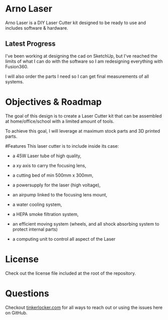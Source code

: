 # Arno Laser
Arno Laser is a DIY Laser Cutter kit designed to be ready to use and includes software &amp; hardware.

## Latest Progress
I've been working at designing the cad on SketchUp, but I've reached the limits of what I can do with the software so I am redesigning everything with Fusion360.

I will also order the parts I need so I can get final measurements of all systems.

# Objectives & Roadmap
The goal of this design is to create a Laser Cutter kit that can be assembled at home/office/school with a limited amount of tools.

To achieve this goal, I will leverage at maximum stock parts and 3D printed parts.

#Features
This laser cutter is to include inside its case:

- a 45W Laser tube of high quality,

- a xy axis to carry the focusing lens,

- a cutting bed of min 500mm x 300mm, 

- a powersupply for the laser (high voltage),

- an airpump linked to the focusing lens mount,

- a water cooling system,

- a HEPA smoke filtration system,

- an efficient moving system (wheels, and all shock absorbing system to protect internal parts)

- a computing unit to control all aspect of the Laser

# License
Check out the license file included at the root of the repository.

# Questions
Checkout [tinkerlocker.com](http://www.tinkerlocker.com) for all ways to reach out or using the issues here on GitHub.
